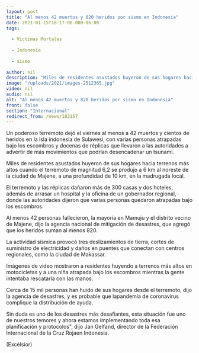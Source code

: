 ```yaml
---
layout: post
title: "Al menos 42 muertos y 820 heridos por sismo en Indonesia"
date: 2021-01-15T16:17:00.000-06:00
tags:
  
  - Victimas Mortales
  
  - Indonesia
  
  - sismo
  
author: nil
description: "Miles de residentes asustados huyeron de sus hogares hacia terrenos más altos cuando el terremoto de magnitud 6,2 seprodujo a 6 km al noreste de la ciudad de Majene"
image: "/uploads/2021/images-2512365.jpg"
video: nil
audio: nil
alt: "Al menos 42 muertos y 820 heridos por sismo en Indonesia"
front: false
section: "Internacional"
redirect_from: /news/182157
---
```


Un poderoso terremoto dejó el viernes al menos a 42 muertos y cientos de heridos en la isla indonesia de Sulawesi, con varias personas atrapadas bajo los escombros y docenas de réplicas que llevaron a las autoridades a advertir de más movimientos que podrían desencadenar un tsunami.

Miles de residentes asustados huyeron de sus hogares hacia terrenos más altos cuando el terremoto de magnitud 6,2 se produjo a 6 km al noreste de la ciudad de Majene, a una profundidad de 10 km, en la madrugada local.

El terremoto y las réplicas dañaron más de 300 casas y dos hoteles, además de arrasar un hospital y la oficina de un gobernador regional, donde las autoridades dijeron que varias personas quedaron atrapadas bajo los escombros.

Al menos 42 personas fallecieron, la mayoría en Mamuju y el distrito vecino de Majene, dijo la agencia nacional de mitigación de desastres, que agregó que los heridos suman al menos 820.

La actividad sísmica provocó tres deslizamientos de tierra, cortes de suministro de electricidad y daños en puentes que conectan con centros regionales, como la ciudad de Makassar.

Imágenes de video mostraron a residentes huyendo a terrenos más altos en motocicletas y a una niña atrapada bajo los escombros mientras la gente intentaba rescatarla con las manos.

Cerca de 15 mil personas han huido de sus hogares desde el terremoto, dijo la agencia de desastres, y es probable que lapandemia de coronavirus complique la distribución de ayuda.

Sin duda es uno de los desastres más desafiantes, esta situación fue uno de nuestros temores y ahora estamos implementando toda esa planificación y protocolos", dijo Jan Gelfand, director de la Federación Internacional de la Cruz Rojaen Indonesia.

(Excélsior)